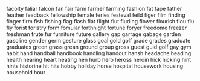 facolty
faliar
falcon
fan
fair
farm
farmer
farming
fashion
fat
fape
father
feather
feadback
fellowship
female
feries
festeval
feild
figer
film
finding
finger
firm
fish
fishing
flag
flash
flat
flight
flut
fluding
flower
flourish
flou
flu
fly
forist
foristry
form
fomular
forthnight
fortune
foryer
freedome
freezer
freshman
frute
fur
furniture
future
gallery
gap
garrage
gabage
garden
gasoline
gender
germ
gesture
glass
goal
gold
golf
grade
grades
graduate
graduates
green
grass
grean
ground
group
gross
guest
guid
golf
gay
gym
habit
hand
handball
handbook
handling
handout
hansh
headache
heading
health
hearing
heart
heating
hen
hurb
hero
heross
heroin
hick
hicking
hint
hints
historine
hit
hits
hobby
holiday
horse
hospital
housework
housing
household
hour